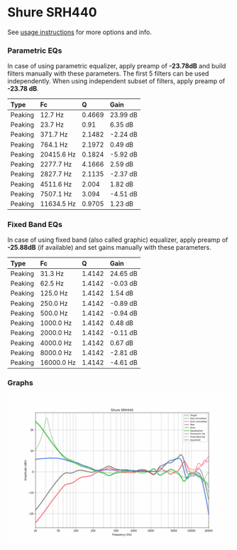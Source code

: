 # Shure SRH440
See [usage instructions](https://github.com/jaakkopasanen/AutoEq#usage) for more options and info.

### Parametric EQs
In case of using parametric equalizer, apply preamp of **-23.78dB** and build filters manually
with these parameters. The first 5 filters can be used independently.
When using independent subset of filters, apply preamp of **-23.78 dB**.

| Type    | Fc         |      Q | Gain     |
|:--------|:-----------|:-------|:---------|
| Peaking | 12.7 Hz    | 0.4669 | 23.99 dB |
| Peaking | 23.7 Hz    | 0.91   | 6.35 dB  |
| Peaking | 371.7 Hz   | 2.1482 | -2.24 dB |
| Peaking | 764.1 Hz   | 2.1972 | 0.49 dB  |
| Peaking | 20415.6 Hz | 0.1824 | -5.92 dB |
| Peaking | 2277.7 Hz  | 4.1666 | 2.59 dB  |
| Peaking | 2827.7 Hz  | 2.1135 | -2.37 dB |
| Peaking | 4511.6 Hz  | 2.004  | 1.82 dB  |
| Peaking | 7507.1 Hz  | 3.094  | -4.51 dB |
| Peaking | 11634.5 Hz | 0.9705 | 1.23 dB  |

### Fixed Band EQs
In case of using fixed band (also called graphic) equalizer, apply preamp of **-25.88dB**
(if available) and set gains manually with these parameters.

| Type    | Fc         |      Q | Gain     |
|:--------|:-----------|:-------|:---------|
| Peaking | 31.3 Hz    | 1.4142 | 24.65 dB |
| Peaking | 62.5 Hz    | 1.4142 | -0.03 dB |
| Peaking | 125.0 Hz   | 1.4142 | 1.54 dB  |
| Peaking | 250.0 Hz   | 1.4142 | -0.89 dB |
| Peaking | 500.0 Hz   | 1.4142 | -0.94 dB |
| Peaking | 1000.0 Hz  | 1.4142 | 0.48 dB  |
| Peaking | 2000.0 Hz  | 1.4142 | -0.11 dB |
| Peaking | 4000.0 Hz  | 1.4142 | 0.67 dB  |
| Peaking | 8000.0 Hz  | 1.4142 | -2.81 dB |
| Peaking | 16000.0 Hz | 1.4142 | -4.61 dB |

### Graphs
![](./Shure%20SRH440.png)